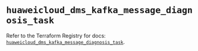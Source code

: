 # `huaweicloud_dms_kafka_message_diagnosis_task`

Refer to the Terraform Registry for docs: [`huaweicloud_dms_kafka_message_diagnosis_task`](https://registry.terraform.io/providers/huaweicloud/huaweicloud/1.71.1/docs/resources/dms_kafka_message_diagnosis_task).
